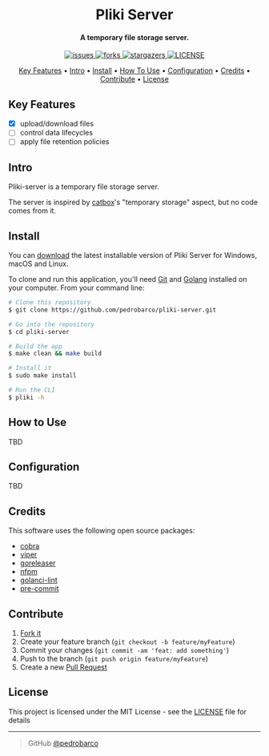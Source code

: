 <h1 align="center">
  Pliki Server
</h1>

<h4 align="center">A temporary file storage server.</h4>

<p align="center"> <a href="https://github.com/pedrobarco/pliki-server/issues">
    <img src="https://img.shields.io/github/issues/pedrobarco/pliki-server"
         alt="issues">
  </a>
 <a href="https://github.com/pedrobarco/pliki-server/network/members">
    <img src="https://img.shields.io/github/forks/pedrobarco/pliki-server"
         alt="forks">
  </a>
 <a href="https://github.com/pedrobarco/pliki-server/stargazers">
    <img src="https://img.shields.io/github/stars/pedrobarco/pliki-server"
         alt="stargazers">
  </a>
 <a href="https://github.com/pedrobarco/pliki-server/blob/main/LICENSE">
    <img src="https://img.shields.io/github/license/pedrobarco/pliki-server"
         alt="LICENSE">
  </a>
</p>
<p align="center">
  <a href="#key-features">Key Features</a> •
  <a href="#intro">Intro</a> •
  <a href="#install">Install</a> •
  <a href="#how-to-use">How To Use</a> •
  <a href="#configuration">Configuration</a> •
  <a href="#credits">Credits</a> •
  <a href="#contribute">Contribute</a> •
  <a href="#license">License</a>
</p>

## Key Features

- [x] upload/download files
- [ ] control data lifecycles
- [ ] apply file retention policies

## Intro

Pliki-server is a temporary file storage server.

The server is inspired by [catbox](https://catbox.moe/)'s "temporary storage" aspect, but no code comes from it. 

## Install

You can [download](https://github.com/pedrobarco/pliki-server/releases) the latest installable version of Pliki Server for Windows, macOS and Linux.

To clone and run this application, you'll need [Git](https://git-scm.com) and [Golang](https://golang.org/) installed on your computer. From your command line:

```bash
# Clone this repository
$ git clone https://github.com/pedrobarco/pliki-server.git

# Go into the repository
$ cd pliki-server

# Build the app
$ make clean && make build

# Install it
$ sudo make install

# Run the CLI
$ pliki -h
```

## How to Use

TBD

## Configuration

TBD

## Credits

This software uses the following open source packages:

- [cobra](https://github.com/spf13/cobra)
- [viper](https://github.com/spf13/viper)
- [goreleaser](https://github.com/goreleaser/goreleaser)
- [nfpm](https://github.com/goreleaser/nfpm)
- [golanci-lint](https://github.com/golangci/golangci-lint)
- [pre-commit](https://github.com/pre-commit/pre-commit)

## Contribute

1. [Fork it](https://github.com/pedrobarco/pliki-server/fork)
2. Create your feature branch (`git checkout -b feature/myFeature`)
3. Commit your changes (`git commit -am 'feat: add something'`)
4. Push to the branch (`git push origin feature/myFeature`)
5. Create a new [Pull Request](https://github.com/pedrobarco/pliki-server/pulls)

## License

This project is licensed under the MIT License - see the [LICENSE](https://github.com/pedrobarco/pliki-server/blob/main/LICENSE) file for details

---

> GitHub [@pedrobarco](https://github.com/pedrobarco)

